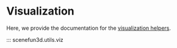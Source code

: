 # Visualization

Here, we provide the documentation for the [visualization helpers](https://github.com/SceneFun3D/scenefun3d/blob/main/utils/viz.py).

::: scenefun3d.utils.viz